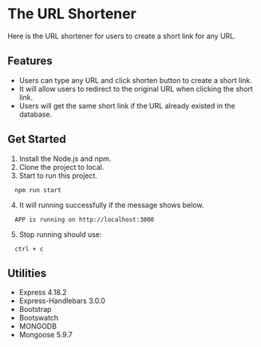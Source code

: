 # The URL Shortener
Here is the URL shortener for users to create a short link for any URL.
## Features
- Users can type any URL and click shorten button to create a short link.
- It will allow users to redirect to the original URL when clicking the short link.
- Users will get the same short link if the URL already existed in the database.
## Get Started
1. Install the Node.js and npm.
2. Clone the project to local.
3. Start to run this project.
  ```
    npm run start
  ```
4. It will running successfully if the message shows below.
  ```
    APP is running on http://localhost:3000
  ```
5. Stop running should use:
  ```
    ctrl + c
  ```
## Utilities
- Express 4.18.2
- Express-Handlebars 3.0.0
- Bootstrap 
- Bootswatch
- MONGODB
- Mongoose 5.9.7
